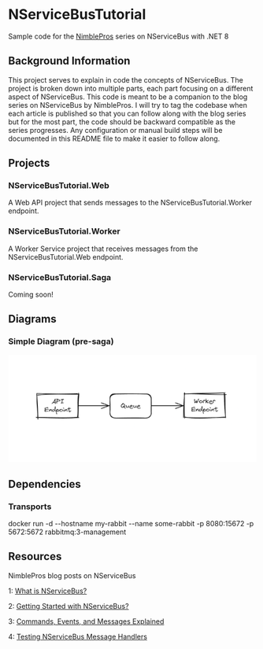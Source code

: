# NServiceBusTutorial

Sample code for the [NimblePros](https://nimblepros.com/) series on NServiceBus with .NET 8

## Background Information

This project serves to explain in code the concepts of NServiceBus. The project is broken down into multiple parts, each part focusing on a different aspect of NServiceBus. This code is meant to be a companion to the blog series on NServiceBus by NimblePros. I will try to tag the codebase when each article is published so that you can follow along with the blog series but for the most part, the code should be backward compatible as the series progresses. Any configuration or manual build steps will be documented in this README file to make it easier to follow along.

## Projects 

### NServiceBusTutorial.Web

A Web API project that sends messages to the NServiceBusTutorial.Worker endpoint.

### NServiceBusTutorial.Worker

A Worker Service project that receives messages from the NServiceBusTutorial.Web endpoint.

### NServiceBusTutorial.Saga 

Coming soon!

## Diagrams

### Simple Diagram (pre-saga)

![Simplified Architecture](./docs/getting-started-architecture.png)

## Dependencies

### Transports

docker run -d --hostname my-rabbit --name some-rabbit -p 8080:15672 -p 5672:5672 rabbitmq:3-management

## Resources

NimblePros blog posts on NServiceBus

1: [What is NServiceBus?](https://blog.nimblepros.com/blogs/what-is-nservicebus/)

2: [Getting Started with NServiceBus?](https://blog.nimblepros.com/blogs/getting-started-with-nservicebus/)

3: [Commands, Events, and Messages Explained](https://blog.nimblepros.com/blogs/commands-events-messages-explained)

4: [Testing NServiceBus Message Handlers](https://blog.nimblepros.com/blogs/testing-nservicebus-message-handlers/)
